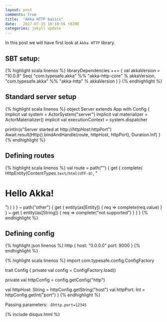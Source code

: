 ```yaml
---
layout: post
comments: true
title:  "Akka HTTP basics"
date:   2017-07-15 18:10:56 +0200
categories: jekyll update
---
```


In this post we will have first look at `Akka HTTP` library.

## SBT setup:

{% highlight scala linenos %}
libraryDependencies ++= {
  val akkaVersion = "10.0.9"
  Seq(
    "com.typesafe.akka" %% "akka-http-core" % akkaVersion,
    "com.typesafe.akka" %% "akka-http" % akkaVersion
  )
}
{% endhighlight %}

## Standard server setup

{% highlight scala linenos %}
object Server extends App with Config {
  implicit val system = ActorSystem("server")
  implicit val materializer = ActorMaterializer()
  implicit val executionContext = system.dispatcher

  println(s"Server started at http://$httpHost:$httpPort")
  Await.result(Http().bindAndHandle(route, httpHost, httpPort), Duration.Inf)
}
{% endhighlight %}

## Defining routes

{% highlight scala linenos %}
val route =
  path("") {
    get {
      complete(
        HttpEntity(ContentTypes.`text/html(UTF-8)`, "<h1>Hello Akka!</h1>")
      )
    }
  } ~
  path("other") {
    get {
      entity(as[Entity]) { req =>
        complete(req.value)
      }
    } ~
    get {
      entity(as[String]) { req =>
        complete("not supported")
      }
    }
  }
{% endhighlight %}

## Defining config

{% highlight json linenos %}
http {
  host: "0.0.0.0"
  port: 9000
}
{% endhighlight %}

{% highlight scala linenos %}
import com.typesafe.config.ConfigFactory

trait Config {
  private val config = ConfigFactory.load()

  private val httpConfig = config.getConfig("http")

  val httpHost: String = httpConfig.getString("host")
  val httpPort: Int = httpConfig.getInt("port")
}
{% endhighlight %}

Passing parameters: `-Dhttp.port=12345`

{% include disqus.html %}
